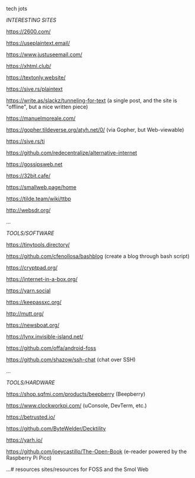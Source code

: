tech jots

*INTERESTING SITES*

https://2600.com/

https://useplaintext.email/

https://www.justuseemail.com/

https://xhtml.club/

https://textonly.website/

https://sive.rs/plaintext

https://write.as/slackz/tunneling-for-text (a single post, and the site is "offline", but  a nice written piece)

https://manuelmoreale.com/

https://gopher.tildeverse.org/atyh.net/0/ (via Gopher, but Web-viewable)

https://sive.rs/ti

https://github.com/redecentralize/alternative-internet

https://gossipsweb.net

https://32bit.cafe/

https://smallweb.page/home

https://tilde.team/wiki/ttbp

http://websdr.org/

...

*TOOLS/SOFTWARE*

https://tinytools.directory/

https://github.com/cfenollosa/bashblog (create a blog through bash script)

https://cryptpad.org/

https://internet-in-a-box.org/

https://yarn.social

https://keepassxc.org/

http://mutt.org/

https://newsboat.org/

https://lynx.invisible-island.net/

https://github.com/offa/android-foss

https://github.com/shazow/ssh-chat (chat over SSH)

...

*TOOLS/HARDWARE*

https://shop.sqfmi.com/products/beepberry (Beepberry)

https://www.clockworkpi.com/ (uConsole, DevTerm, etc.)

https://betrusted.io/

https://github.com/ByteWelder/Decktility

https://yarh.io/

https://github.com/joeycastillo/The-Open-Book (e-reader powered by the Raspberry Pi Pico)

...# resources
sites/resources for FOSS and the Smol Web
